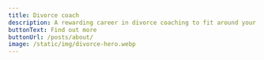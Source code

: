 ```yaml
---
title: Divorce coach
description: A rewarding career in divorce coaching to fit around your lifestyle
buttonText: Find out more
buttonUrl: /posts/about/
image: /static/img/divorce-hero.webp
---
```

